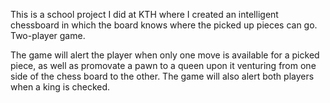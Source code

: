This is a school project I did at KTH where I created an intelligent chessboard in which the board knows where the picked up pieces can go. Two-player game.

The game will alert the player when only one move is available for a picked piece, as well as promovate a pawn to a queen upon it venturing from one side of the chess board to the other. The game will also alert both players when a king is checked.
